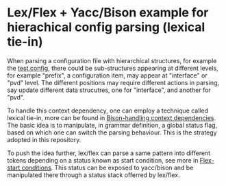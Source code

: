 # Lex/Flex + Yacc/Bison example for hierachical config parsing (lexical tie-in)
When parsing a configuration file with hierarchical structures, for example the [test.config](./test.config), there could be sub-structures appearing at different levels, for example "prefix", a configuration item, may appear at "interface" or "pvd" level.
The different positions may require different actions in parsing, say update different data strucutres, one for "interface", and another for "pvd".

To handle this context dependency, one can employ a technique called lexical tie-in, more can be found in [Bison-handling context dependencies](http://dinosaur.compilertools.net/bison/bison_10.html).
The basic idea is to manipulate, in grammar definition, a global status flag, based on which one can switch the parsing behaviour.
This is the strategy adopted in this repository.

To push the idea further, lex/flex can parse a same pattern into different tokens depending on a status known as start condition, see more in [Flex-start conditions](http://dinosaur.compilertools.net/flex/flex_11.html).
This status can be exposed to yacc/bison and be manipulated there through a status stack offerred by lex/flex.